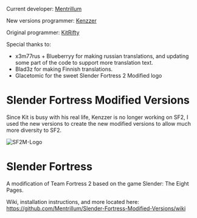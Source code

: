 Current developer: [Mentrillum](https://steamcommunity.com/id/Mentrillum/)

New versions programmer: [Kenzzer](http://steamcommunity.com/id/Benoist3012/)

Original programmer: [KitRifty](https://github.com/KitRifty)

Special thanks to:

- x3m77rus + Blueberryy for making russian translations, and updating some part of the code to support more translation text.
- Blad3z for making Finnish translations.
- Glacetomic for the sweet Slender Fortress 2 Modified logo

# Slender Fortress Modified Versions

Since Kit is busy with his real life, Kenzzer is no longer working on SF2, I used the new versions to create the new modified versions to allow much more diversity to SF2.

![SF2M-Logo](https://user-images.githubusercontent.com/42941613/86555411-1e298280-bf05-11ea-8246-6d893d5aa5c7.png)

Slender Fortress
================

A modification of Team Fortress 2 based on the game Slender: The Eight Pages.

Wiki, installation instructions, and more located here: https://github.com/Mentrillum/Slender-Fortress-Modified-Versions/wiki
